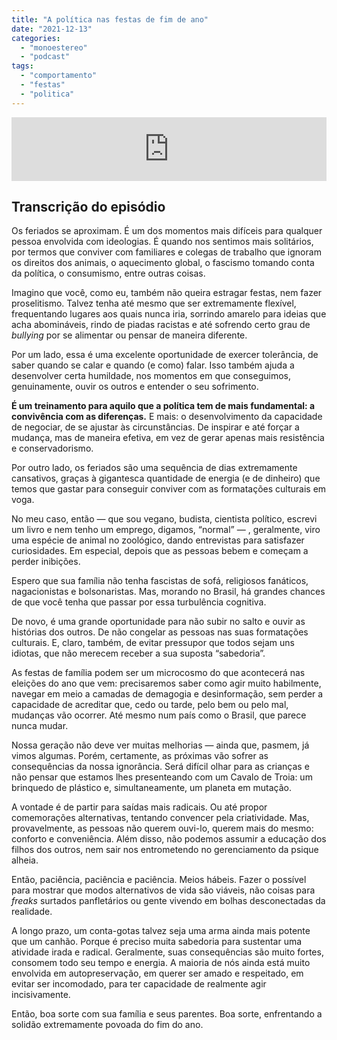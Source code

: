 ```yaml
---
title: "A política nas festas de fim de ano"
date: "2021-12-13"
categories: 
  - "monoestereo"
  - "podcast"
tags: 
  - "comportamento"
  - "festas"
  - "politica"
---
```


<iframe src="https://anchor.fm/monoestereo/embed/episodes/A-poltica-nas-festas-de-fim-de-ano-e1blavu" height="102px" width="100%" frameborder="0" scrolling="no"></iframe>

## Transcrição do episódio

Os feriados se aproximam. É um dos momentos mais difíceis para qualquer pessoa envolvida com ideologias. É quando nos sentimos mais solitários, por termos que conviver com familiares e colegas de trabalho que ignoram os direitos dos animais, o aquecimento global, o fascismo tomando conta da política, o consumismo, entre outras coisas.

Imagino que você, como eu, também não queira estragar festas, nem fazer proselitismo. Talvez tenha até mesmo que ser extremamente flexível, frequentando lugares aos quais nunca iria, sorrindo amarelo para ideias que acha abomináveis, rindo de piadas racistas e até sofrendo certo grau de _bullying_ por se alimentar ou pensar de maneira diferente.

Por um lado, essa é uma excelente oportunidade de exercer tolerância, de saber quando se calar e quando (e como) falar. Isso também ajuda a desenvolver certa humildade, nos momentos em que conseguimos, genuinamente, ouvir os outros e entender o seu sofrimento.

**É um treinamento para aquilo que a política tem de mais fundamental: a convivência com as diferenças.** E mais: o desenvolvimento da capacidade de negociar, de se ajustar às circunstâncias. De inspirar e até forçar a mudança, mas de maneira efetiva, em vez de gerar apenas mais resistência e conservadorismo.

Por outro lado, os feriados são uma sequência de dias extremamente cansativos, graças à gigantesca quantidade de energia (e de dinheiro) que temos que gastar para conseguir conviver com as formatações culturais em voga.

No meu caso, então — que sou vegano, budista, cientista político, escrevi um livro e nem tenho um emprego, digamos, “normal” — , geralmente, viro uma espécie de animal no zoológico, dando entrevistas para satisfazer curiosidades. Em especial, depois que as pessoas bebem e começam a perder inibições.

Espero que sua família não tenha fascistas de sofá, religiosos fanáticos, nagacionistas e bolsonaristas. Mas, morando no Brasil, há grandes chances de que você tenha que passar por essa turbulência cognitiva.

De novo, é uma grande oportunidade para não subir no salto e ouvir as histórias dos outros. De não congelar as pessoas nas suas formatações culturais. E, claro, também, de evitar pressupor que todos sejam uns idiotas, que não merecem receber a sua suposta “sabedoria”.

As festas de família podem ser um microcosmo do que acontecerá nas eleições do ano que vem: precisaremos saber como agir muito habilmente, navegar em meio a camadas de demagogia e desinformação, sem perder a capacidade de acreditar que, cedo ou tarde, pelo bem ou pelo mal, mudanças vão ocorrer. Até mesmo num país como o Brasil, que parece nunca mudar.

Nossa geração não deve ver muitas melhorias — ainda que, pasmem, já vimos algumas. Porém, certamente, as próximas vão sofrer as consequências da nossa ignorância. Será difícil olhar para as crianças e não pensar que estamos lhes presenteando com um Cavalo de Troia: um brinquedo de plástico e, simultaneamente, um planeta em mutação.

A vontade é de partir para saídas mais radicais. Ou até propor comemorações alternativas, tentando convencer pela criatividade. Mas, provavelmente, as pessoas não querem ouvi-lo, querem mais do mesmo: conforto e conveniência. Além disso, não podemos assumir a educação dos filhos dos outros, nem sair nos entrometendo no gerenciamento da psique alheia.

Então, paciência, paciência e paciência. Meios hábeis. Fazer o possível para mostrar que modos alternativos de vida são viáveis, não coisas para _freaks_ surtados panfletários ou gente vivendo em bolhas desconectadas da realidade.

A longo prazo, um conta-gotas talvez seja uma arma ainda mais potente que um canhão. Porque é preciso muita sabedoria para sustentar uma atividade irada e radical. Geralmente, suas consequências são muito fortes, consomem todo seu tempo e energia. A maioria de nós ainda está muito envolvida em autopreservação, em querer ser amado e respeitado, em evitar ser incomodado, para ter capacidade de realmente agir incisivamente.

Então, boa sorte com sua família e seus parentes. Boa sorte, enfrentando a solidão extremamente povoada do fim do ano.
